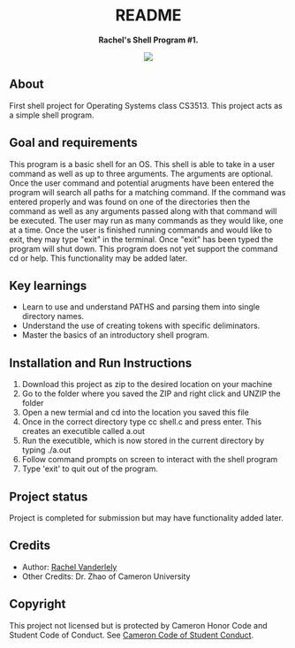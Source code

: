 <h1 align="center">README </h1>
<p align="center"><strong>Rachel's Shell Program #1.</strong>
<br/>
<div align="center"><img src="demo.gif"></img></div>
<h2>About</h2>
First shell project for Operating Systems class CS3513. This project acts as a simple shell program.

<h2>Goal and requirements</h2>

This program is a basic shell for an OS. This shell is able to take in a user command as well as up to three arguments. The arguments are optional. Once the user command and potential arugments have been entered the program will search all paths for a matching command. If the command was entered properly and was found on one of the directories then the command as well as any arguments passed along with that command will be executed. The user may run as many commands as they would like, one at a time. Once the user is finished running commands and would like to exit, they may type "exit" in the terminal. Once "exit" has been typed the program will shut down. 
This program does not yet support the command cd or help. This functionality may be added later. 

<h2>Key learnings</h2>

- Learn to use and understand PATHS and parsing them into single directory names. 
- Understand the use of creating tokens with specific deliminators.
- Master the basics of an introductory shell program.  

<h2>Installation and Run Instructions</h2>

1. Download this project as zip to the desired location on your machine
2. Go to the folder where you saved the ZIP and right click and UNZIP the folder
3. Open a new termial and cd into the location you saved this file
4. Once in the correct directory type cc shell.c and press enter. This creates an executible called a.out
5. Run the executible, which is now stored in the current directory by typing ./a.out
6. Follow command prompts on screen to interact with the shell program
7. Type 'exit' to quit out of the program. 


<h2>Project status</h2>
Project is completed for submission but may have functionality added later. 

<h2>Credits</h2>

- Author: <a href="https://github.com/rvanderlely" target="_blank">Rachel Vanderlely</a>
- Other Credits: Dr. Zhao of Cameron University 

<h2>Copyright</h2>
This project not licensed but is protected by Cameron Honor Code and Student Code of Conduct. 
See <a href="https://www.cameron.edu/current-students/student-services/handbook/code-of-student-conduct">Cameron Code of Student Conduct</a>.
